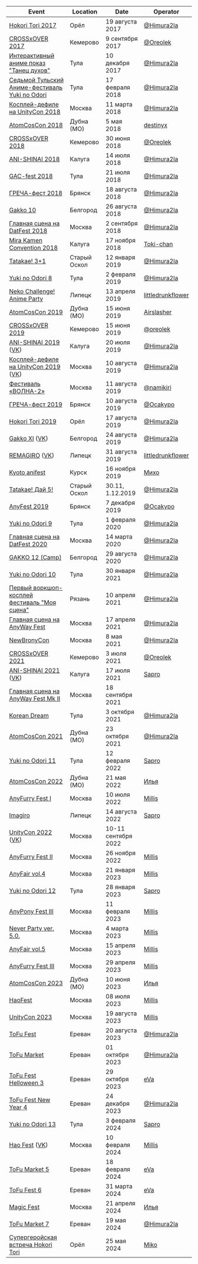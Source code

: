 | Event | Location | Date | Operator |
| ------- | ---- | ---- | ---- |
| [Hokori Tori 2017](https://vk.com/hokori_tori) | Орёл | 19 августа 2017 | [@Himura2la](https://github.com/Himura2la) |
| [СROSSxOVER 2017](https://vk.com/crossover_42) | Кемерово | 9 сентября 2017 | [@Oreolek](https://github.com/Oreolek) |
| [Интерактивный аниме показ "Танец духов"](https://vk.com/tulaanime11) | Тула | 10 декабря 2017 | [@Himura2la](https://github.com/Himura2la) |
| [Седьмой Тульский Аниме-фестиваль Yuki no Odori](https://vk.com/tulaanimefest) | Тула | 17 февраля 2018 | [@Himura2la](https://github.com/Himura2la) |
| [Косплей-дефиле на UnityCon 2018](http://unitycon.ru) | Москва | 11 марта 2018 | [@Himura2la](https://github.com/Himura2la) |
| [AtomCosCon 2018](https://vk.com/cosfest) | Дубна (МО) | 5 мая 2018 | [destinyx](https://vk.com/destinxxx) |
| [СROSSxOVER 2018](https://vk.com/crossover_42) | Кемерово | 30 июня 2018 | [@Oreolek](https://github.com/Oreolek) |
| [ANI-SHINAI 2018](https://vk.com/anishinai2018) | Калуга | 14 июля 2018 | [@Himura2la](https://github.com/Himura2la) |
| [GAC-fest 2018](https://vk.com/gacfest2018) | Тула | 21 июля 2018 | [@Himura2la](https://github.com/Himura2la) |
| [ГРЕЧА-фест 2018](https://vk.com/grechafest2018) | Брянск | 18 августа 2018 | [@Himura2la](https://github.com/Himura2la) |
| [Gakko 10](https://vk.com/club85877017) | Белгород | 26 августа 2018 | [@Himura2la](https://github.com/Himura2la) |
| [Главная сцена на DatFest 2018](https://vk.com/datfest) | Москва | 2 сентября 2018 | [@Himura2la](https://github.com/Himura2la) |
| [Mira Kamen Convention 2018](https://vk.com/mkfest) | Калуга | 17 ноября 2018 | [Toki-chan](https://vk.com/toki__chan) |
| [Tatakae! 3+1](https://vk.com/tata4old) | Старый Оскол | 12 января 2019 | [@Himura2la](https://github.com/Himura2la) |
| [Yuki no Odori 8](https://vk.com/tulaanimefest) | Тула | 2 февраля 2019 | [@Himura2la](https://github.com/Himura2la) |
| [Neko Challenge! Anime Party](https://vk.com/remagiroparty) | Липецк | 13 апреля 2019 | [littledrunkflower](https://vk.com/littledrunkflower) |
| [AtomCosCon 2019](https://vk.com/cosfest) | Дубна (МО) | 15 июня 2019 | [Airslasher](https://vk.com/courier_from_vegas) |
| [CROSSxOVER 2019](https://vk.com/crossxover42) | Кемерово | 15 июня 2019 | [@oreolek](https://github.com/oreolek) |
| [ANI-SHINAI 2019](https://anishinai.cosplay2.ru/) ([VK](https://vk.com/anishinai))| Калуга | 20 июля 2019 | [@Himura2la](https://github.com/Himura2la) |
| [Косплей-дефиле на UnityCon 2019](http://unitycon.ru) ([VK](https://vk.com/unitycon)) | Москва | 10 августа 2019 | [@Himura2la](https://github.com/Himura2la) |
| [Фестиваль «ВОЛНА-2»](https://vk.com/volna2_fest) | Москва | 11 августа 2019 | [@namikiri](https://github.com/namikiri) |
| [ГРЕЧА-фест 2019](https://vk.com/grechafest2019) | Брянск | 10 августа 2019 | [@Ocakypo](https://github.com/Ocakypo) |
| [Hokori Tori 2019](https://vk.com/hokori_tori) | Орёл | 17 августа 2019 | [@Himura2la](https://github.com/Himura2la) |
| [Gakko XI](http://gakko-fest.ru/) ([VK](https://vk.com/gakko_official)) | Белгород | 24 августа 2019 | [@Himura2la](https://github.com/Himura2la) |
| [REMAGIRO](https://remagiro.cosplay2.ru/) ([VK](https://vk.com/remagiro)) | Липецк | 31 августа 2019 | [littledrunkflower](https://vk.com/littledrunkflower) |
| [Kyoto anifest](https://vk.com/kyotoanifest2019) | Курск | 16 ноября 2019 | [Михо](https://vk.com/mihomihovna) |
| [Tatakae! Дай 5!](https://vk.com/tatakaefest) | Старый Оскол | 30.11, 1.12.2019 | [@Himura2la](https://github.com/Himura2la) |
| [AnyFest 2019](https://vk.com/anyfest) | Брянск | 7 декабря 2019 | [@Ocakypo](https://github.com/Ocakypo) |
| [Yuki no Odori 9](https://vk.com/tulaanimefest) | Тула | 1 февраля 2020 | [@Himura2la](https://github.com/Himura2la) |
| [Главная сцена на DatFest 2020](https://vk.com/datfest) | Москва | 14 марта 2020 | [@Himura2la](https://github.com/Himura2la) |
| [GAKKO 12 (Camp)](https://vk.com/gakko_official) | Белгород | 29 августа 2020 | [@Himura2la](https://github.com/Himura2la) |
| [Yuki no Odori 10](https://vk.com/tulaanimefest) | Тула | 30 января 2021 | [@Himura2la](https://github.com/Himura2la) |
| [Первый воркшоп-косплей фестиваль "Моя сцена"](https://vk.com/itsmystage) | Рязань | 10 апреля 2021 | [@Himura2la](https://github.com/Himura2la) |
| [Главная сцена на AnyWay Fest](https://vk.com/anywayfest) | Москва | 17 апреля 2021 | [@Himura2la](https://github.com/Himura2la) |
| [NewBronyCon](https://vk.com/newbronycon) | Москва | 8 мая 2021 | [@Himura2la](https://github.com/Himura2la) |
| [СROSSxOVER 2021](https://vk.com/crossover42) | Кемерово | 3 июля 2021 | [@Oreolek](https://github.com/Oreolek) |
| [ANI-SHINAI 2021](https://anishinai.cosplay2.ru/) ([VK](https://vk.com/anishinai))| Калуга | 17 июля 2021 | [Sapro](https://vk.com/sapro_0w0) |
| [Главная сцена на AnyWay Fest Mk II](https://vk.com/anywayfest) | Москва | 18 сентября 2021 |  |
| [Korean Dream](https://vk.com/koreandream_fest) | Тула | 3 октября 2021 | [@Himura2la](https://github.com/Himura2la) |
| [AtomCosCon 2021](https://vk.com/cosfest) | Дубна (МО) | 23 октября 2021 | [@Himura2la](https://github.com/Himura2la) |
| [Yuki no Odori 11](https://vk.com/tulaanimefest) | Тула | 12 февраля 2022 | [Sapro](https://vk.com/sapro_0w0) |
| [AtomCosCon 2022](https://vk.com/cosfest) | Дубна (МО) | 21 мая 2022 | [Илья](https://vk.com/maxtremalitylow) |
| [AnyFurry Fest I](https://vk.com/anyfurryfest) | Москва | 10 июля 2022 | [Millis](https://vk.com/l_millis_l) |
| [Imagiro](https://vk.com/imagiro22) | Липецк | 14 августа 2022 | [Sapro](https://vk.com/sapro_0w0) |
| [UnityCon 2022](http://unitycon.ru) ([VK](https://vk.com/unitycon)) | Москва | 10-11 сентября 2022 | |
| [AnyFurry Fest II](https://vk.com/anyfurryfest) | Москва | 26 ноября 2022 | [Millis](https://vk.com/l_millis_l) |
| [AnyFair vol.4](https://vk.com/anyfair) | Москва | 21 января 2023 | [Millis](https://vk.com/l_millis_l) |
| [Yuki no Odori 12](https://vk.com/tulaanimefest) | Тула | 28 января 2023 | [Sapro](https://vk.com/sapro_0w0) |
| [AnyPony Fest III](https://vk.com/anyponyfest) | Москва | 11 февраля 2023 | [Millis](https://vk.com/l_millis_l) |
| [Never Party ver. 5.0.](https://vk.com/neverparty) | Москва | 4 марта 2023 | [Millis](https://vk.com/l_millis_l) |
| [AnyFair vol.5](https://vk.com/anyfair) | Москва | 15 апреля 2023 | [Millis](https://vk.com/l_millis_l) |
| [AnyFurry Fest III](https://vk.com/anyfurryfest) | Москва | 29 апреля 2023 | [Millis](https://vk.com/l_millis_l) |
| [AtomCosCon 2023](https://vk.com/cosfest) | Дубна (МО) | 10 июня 2023 | [Илья](https://vk.com/maxtremalitylow) |
| [HaoFest](https://vk.com/haofest) | Москва | 08 июля 2023 | [Millis](https://vk.com/l_millis_l) |
| [UnityCon 2023](https://uc23.cosplay2.ru/) | Москва | 19 августа 2023 | [Millis](https://vk.com/l_millis_l) |
| [ToFu Fest](https://www.instagram.com/tofu_fest/) | Ереван | 20 августа 2023 | [@Himura2la](https://github.com/Himura2la) |
| [ToFu Market](https://www.instagram.com/tofu_market/) | Ереван | 01 октября 2023 | [@Himura2la](https://github.com/Himura2la) |
| [ToFu Fest Helloween 3](https://www.instagram.com/tofu_fest/) | Ереван | 29 октября 2023 | [eVa](https://www.instagram.com/cosmea_v_v/) |
| [ToFu Fest New Year 4](https://www.instagram.com/tofu_fest/) | Ереван | 24 декабря 2023 | [@Himura2la](https://github.com/Himura2la) |
| [Yuki no Odori 13](https://vk.com/tulaanimefest) | Тула | 3 февраля 2024 | [Sapro](https://vk.com/sapro_0w0) |
| [Hao Fest](https://haofest24.cosplay2.ru/) ([VK](https://vk.com/haofest)) | Москва | 10 февраля 2024 | [Millis](https://vk.com/l_millis_l) |
| [ToFu Market 5](https://www.instagram.com/tofu_market/) | Ереван | 18 февраля 2024 | [eVa](https://www.instagram.com/cosmea_v_v/) |
| [ToFu Fest 6](https://www.instagram.com/tofu_fest/) | Ереван | 31 марта 2024 | [eVa](https://www.instagram.com/cosmea_v_v/) |
| [Magic Fest](https://magicfest.cosplay2.ru/) | Москва | 21 апреля 2024 | [Илья](https://vk.com/maxtremalitylow) |
| [ToFu Market 7](https://tf7.cosplay2.ru/) | Ереван | 19 мая 2024 | [@Himura2la](https://github.com/Himura2la) |
| [Супергеройская встреча Hokori Tori](https://vk.com/hokori_tori_superhero) | Орёл | 25 мая 2024 | [Miko](https://vk.com/m1k0l)

